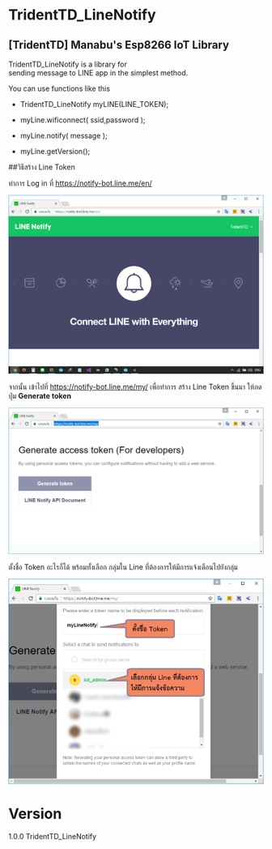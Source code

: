 TridentTD_LineNotify
============
[TridentTD] Manabu's Esp8266 IoT Library
---------------------------------------------

TridentTD_LineNotify is a library for  
sending message to LINE app in the simplest method.

You can use functions like this

- TridentTD_LineNotify myLINE(LINE_TOKEN);

- myLine.wificonnect( ssid,password );

- myLine.notify( message );

- myLine.getVersion();



##วิธีสร้าง Line Token

ทำการ Log in ที่ https://notify-bot.line.me/en/

  ![Linenotify.png](Linenotify.png)



จากนั้น เข้าไปที่ https://notify-bot.line.me/my/  เพื่อทำการ สร้าง Line Token ขึ้นมา
ให้กดปุ่ม **Generate token**

![CreateLineToken.png](CreateLineToken.png)


ตั้งชื่อ Token อะไรก็ได้
พร้อมทั้งเลือก กลุ่มใน Line ที่ต้องการให้มีการแจ้งเตือนไปยังกลุ่ม

![CreateNotifyNameSelectGroup.png](CreateNotifyNameSelectGroup.png)





Version
=====

1.0.0  TridentTD_LineNotify
